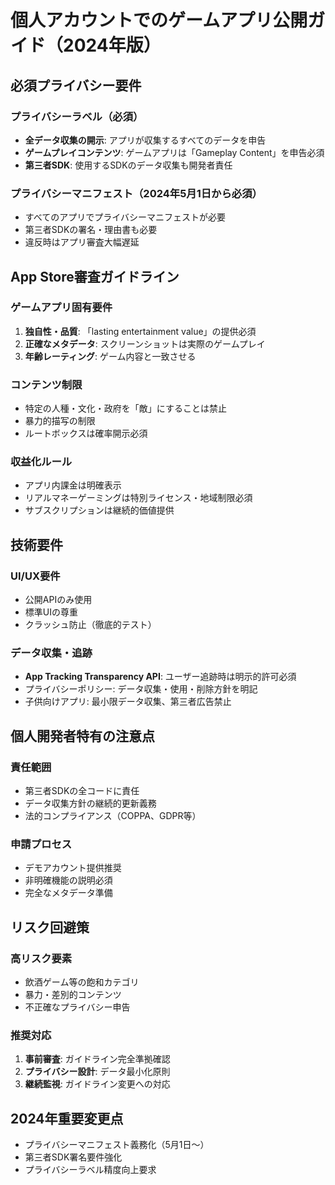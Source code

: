 # 個人アカウントでのゲームアプリ公開ガイド（2024年版）

## 必須プライバシー要件

### プライバシーラベル（必須）
- **全データ収集の開示**: アプリが収集するすべてのデータを申告
- **ゲームプレイコンテンツ**: ゲームアプリは「Gameplay Content」を申告必須
- **第三者SDK**: 使用するSDKのデータ収集も開発者責任

### プライバシーマニフェスト（2024年5月1日から必須）
- すべてのアプリでプライバシーマニフェストが必要
- 第三者SDKの署名・理由書も必要
- 違反時はアプリ審査大幅遅延

## App Store審査ガイドライン

### ゲームアプリ固有要件
1. **独自性・品質**: 「lasting entertainment value」の提供必須
2. **正確なメタデータ**: スクリーンショットは実際のゲームプレイ
3. **年齢レーティング**: ゲーム内容と一致させる

### コンテンツ制限
- 特定の人種・文化・政府を「敵」にすることは禁止
- 暴力的描写の制限
- ルートボックスは確率開示必須

### 収益化ルール
- アプリ内課金は明確表示
- リアルマネーゲーミングは特別ライセンス・地域制限必須
- サブスクリプションは継続的価値提供

## 技術要件

### UI/UX要件
- 公開APIのみ使用
- 標準UIの尊重
- クラッシュ防止（徹底的テスト）

### データ収集・追跡
- **App Tracking Transparency API**: ユーザー追跡時は明示的許可必須
- プライバシーポリシー: データ収集・使用・削除方針を明記
- 子供向けアプリ: 最小限データ収集、第三者広告禁止

## 個人開発者特有の注意点

### 責任範囲
- 第三者SDKの全コードに責任
- データ収集方針の継続的更新義務
- 法的コンプライアンス（COPPA、GDPR等）

### 申請プロセス
- デモアカウント提供推奨
- 非明確機能の説明必須
- 完全なメタデータ準備

## リスク回避策

### 高リスク要素
- 飲酒ゲーム等の飽和カテゴリ
- 暴力・差別的コンテンツ
- 不正確なプライバシー申告

### 推奨対応
1. **事前審査**: ガイドライン完全準拠確認
2. **プライバシー設計**: データ最小化原則
3. **継続監視**: ガイドライン変更への対応

## 2024年重要変更点
- プライバシーマニフェスト義務化（5月1日〜）
- 第三者SDK署名要件強化
- プライバシーラベル精度向上要求